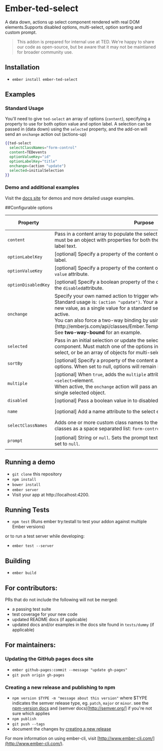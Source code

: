 # Ember-ted-select

A data down, actions up select component rendered with real DOM elements.Supports disabled options, multi-select, option sorting and custom prompt.

> This addon is prepared for internal use at TED. We're happy to share our code as open-source, but be aware that it may not be maintianed for broader community use. 

## Installation

* `ember install ember-ted-select`

## Examples

### Standard Usage

You'll need to give `ted-select` an array of options (`content`), specifying a property to use for both option value and option label. A selection can be passed in (data down) using the `selected` property, and the add-on will send an `onchange` action out (actions-up)

```hbs
{{ted-select
  selectClassNames="form-control"
  content=TEDevents
  optionValueKey="id"
  optionLabelKey="title"
  onchange=(action "update")
  selected=initialSelection
}}
````

### Demo and additional examples

Visit the [docs site](http://tedconf.github.io/ember-ted-select/) for demos and more detailed usage examples.


##Configurable options

<table class="table table-bordered">
  <thead>
    <tr>
      <th>Property</th>
      <th>Purpose</th>
      <th>Expected Type</th>
      <th>Default value</th>
    </tr>
  </thead>
  <tbody>
    <tr>
      <td><code>content</code></td>
      <td>Pass in a content array to populate the select options. Each array element must be an object with properties for both the 'value' attribute and option label text.</td>
      <td>array</td>
      <td><code>null</code></td>
    </tr>
    <tr>
      <td><code>optionLabelKey</code></td>
      <td>[optional] Specify a property of the content object to use as each option's label.</td>
      <td>string</td>
      <td><code>'id'</code></td>
    </tr>
    <tr>
      <td><code>optionValueKey</code></td>
      <td>[optional] Specify a property of the content object to use as each option's <code>value</code> attribute.</td>
      <td>string</td>
      <td><code>'title'</code></td>
    </tr>
    <tr>
      <td><code>optionDisabledKey</code></td>
      <td>[optional] Specify a boolean property of the content object to use as a flag for the <code>disabled</code>attribute.</td>
      <td>string, null</td>
      <td><code>null</code></td>
    </tr>
    <tr>
      <td><code>onchange</code></td>
      <td>
        Specify your own named action to trigger when the select value changes. Standard usage is: <code>(action "update")</code>. Your action handler will receive the new value, as a single value for a standard select or as an array if <code>multiple</code> is active.<br>
        You can also force a two-way binding by using the [`mut` helper](http://emberjs.com/api/classes/Ember.Templates.helpers.html#method_mut). See <strong>two-way-bound</strong> for an example.
      </td>
      <td>Ember action</td>
      <td><code>Ember.K</code> (noop)</td>
    </tr>
    <tr>
      <td><code>selected</code></td>
      <td>
        Pass in an initial selection or update the selected value from outside the component. Must match one of the options in the content array for single select, or be an array of objects for multi-select.
      </td>
      <td>Object, Array</td>
      <td><code>null</code></td>
    </tr>
    <tr>
      <td><code>sortBy</code></td>
      <td>[optional] Specify a property of the content array to use for sorting the options. When set to null, options will remain in the order of the original array.</td>
      <td>string, null</td>
      <td><code>null</code></td>
    </tr>
    <tr>
      <td><code>multiple</code></td>
      <td>
        [optional] When <code>true</code>, adds the <code>multiple</code> attribute to the rendered <code>&lt;select&gt;</code>element.<br>
        When active, the <code>onchange</code> action will pass an array of objects rather than a single selected object.
      </td>
      <td>boolean</td>
      <td><code>false</code></td>
    </tr>
    <tr>
      <td><code>disabled</code></td>
      <td>[optional] Pass a boolean value in to disabled the entire input.</td>
      <td>boolean</td>
      <td><code>false</code></td>
    </tr>
    <tr>
      <td><code>name</code></td>
      <td>[optional] Add a name attribute to the select element.</td>
      <td>string, null</td>
      <td><code>null</code></td>
    </tr>
    <tr>
      <td><code>selectClassNames</code></td>
      <td>Adds one or more custom class names to the select element. Pass multiple classes as a space separated list: <code>form-control My-select</code></td>
      <td>string, null</td>
      <td><code>null</code></td>
    </tr>
    <tr>
    </tr>
    <tr>
      <td><code>prompt</code></td>
      <td>[optional] String or <code>null</code>. Sets the prompt text or hides the prompt option when set to <code>null</code>.</td>
      <td>string, null</td>
      <td><code>'Select an item'</code></td>
    </tr>
  </tbody>
</table>

## Running a demo

* `git clone` this repository
* `npm install`
* `bower install`
* `ember server`
* Visit your app at http://localhost:4200.

## Running Tests

* `npm test` (Runs ember try:testall to test your addon against multiple Ember versions)

or to run a test server while developing:

* `ember test --server`

## Building

* `ember build`

## For contributors:
PRs that do not include the following will not be merged:

* a passing test suite
* test coverage for your new code
* updated README docs (if applicable)
* updated docs and/or examples in the docs site found in `tests/dummy` (if applicable)

## For maintainers:

### Updating the GitHub pages docs site
* `ember github-pages:commit --message "update gh-pages"`
* `git push origin gh-pages`

### Creating a new release and publishing to npm

* `npm version $TYPE -m "message about this version"` where $TYPE indicates the semver release type, eg. `patch`, `major` or `minor`. see the [npm-version docs](https://docs.npmjs.com/cli/version) and (semver docs)[http://semver.org/] if you're not sure which applies
* `npm publish`
* `git push --tags`
* document the changes by [creating a new release](https://github.com/tedconf/ember-ted-select/releases)


For more information on using ember-cli, visit [http://www.ember-cli.com/](http://www.ember-cli.com/).
